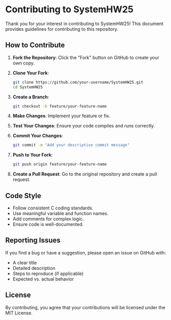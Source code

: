 # Contributing to SystemHW25

Thank you for your interest in contributing to SystemHW25! This document provides guidelines for contributing to this repository.

## How to Contribute

1. **Fork the Repository**: Click the "Fork" button on GitHub to create your own copy.

2. **Clone Your Fork**:
   ```sh
   git clone https://github.com/your-username/SystemHW25.git
   cd SystemHW25
   ```

3. **Create a Branch**:
   ```sh
   git checkout -b feature/your-feature-name
   ```

4. **Make Changes**: Implement your feature or fix.

5. **Test Your Changes**: Ensure your code compiles and runs correctly.

6. **Commit Your Changes**:
   ```sh
   git commit -m "Add your descriptive commit message"
   ```

7. **Push to Your Fork**:
   ```sh
   git push origin feature/your-feature-name
   ```

8. **Create a Pull Request**: Go to the original repository and create a pull request.

## Code Style

- Follow consistent C coding standards.
- Use meaningful variable and function names.
- Add comments for complex logic.
- Ensure code is well-documented.

## Reporting Issues

If you find a bug or have a suggestion, please open an issue on GitHub with:
- A clear title
- Detailed description
- Steps to reproduce (if applicable)
- Expected vs. actual behavior

## License

By contributing, you agree that your contributions will be licensed under the MIT License.